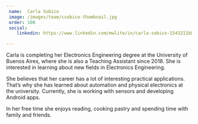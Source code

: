 ```yaml
---
 name:  Carla Sobico
 image: /images/team/csobico-thumbnail.jpg
 order: 100
 social:
    linkedin: https://www.linkedin.com/mwlite/in/carla-sobico-1543211b8

---
```


Carla is completing her Electronics Engineering degree at the University of Buenos Aires,
where she is also a Teaching Assistant since 2018. She is interested in learning about new
fields in Electronics Engineering.

She believes that her career has a lot of interesting practical applications. That’s why she
has learned about automation and physical electronics at the university. Currently, she is
working with sensors and developing Android apps.

In her free time she enjoys reading, cooking pastry and spending time with family and friends.